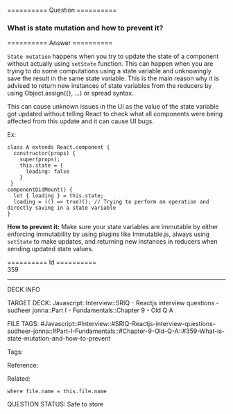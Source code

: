 ========== Question ==========  

### What is state mutation and how to prevent it?  

========== Answer ==========  

`State mutation` happens when you try to update the state of a component without actually using `setState` function. This can happen when you are trying to do some computations using a state variable and unknowingly save the result in the same state variable. This is the main reason why it is advised to return new instances of state variables from the reducers by using Object.assign({}, ...) or spread syntax.

This can cause unknown issues in the UI as the value of the state variable got updated without telling React to check what all components were being affected from this update and it can cause UI bugs.

Ex:

<!-- codeblock-start -->
<pre><code class="hljs language-javascript"><span class="hljs-keyword">class</span> <span class="hljs-title class_">A</span> <span class="hljs-keyword">extends</span> <span class="hljs-title class_ inherited__">React.component</span> {
  <span class="hljs-title function_">constructor</span>(<span class="hljs-params">props</span>) {
    <span class="hljs-variable language_">super</span>(props);
    <span class="hljs-variable language_">this</span>.<span class="hljs-property">state</span> = {
      <span class="hljs-attr">loading</span>: <span class="hljs-literal">false</span>
    }
 }
<span class="hljs-title function_">componentDidMount</span>(<span class="hljs-params"></span>) {
  <span class="hljs-keyword">let</span> { loading } = <span class="hljs-variable language_">this</span>.<span class="hljs-property">state</span>;
  loading = (<span class="hljs-function">() =></span> <span class="hljs-literal">true</span>)(); <span class="hljs-comment">// Trying to perform an operation and directly saving in a state variable</span>
}
</code></pre>
<!-- codeblock-end -->

**How to prevent it:** Make sure your state variables are immutable by either enforcing immutability by using plugins like Immutable.js, always using `setState` to make updates, and returning new instances in reducers when sending updated state values.

========== Id ==========  
359

---

DECK INFO

TARGET DECK: Javascript::Interview::SRIQ - Reactjs interview questions - sudheer jonna::Part I - Fundamentals::Chapter 9 - Old Q A

FILE TAGS: #Javascript::#Interview::#SRIQ-Reactjs-interview-questions-sudheer-jonna::#Part-I-Fundamentals::#Chapter-9-Old-Q-A::#359-What-is-state-mutation-and-how-to-prevent

Tags:

Reference:

Related:

```dataview
where file.name = this.file.name
```
QUESTION STATUS: Safe to store
